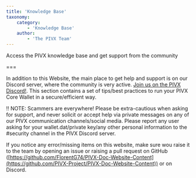 ```yaml
---
title: 'Knowledge Base'
taxonomy:
    category:
        - 'Knowledge Base'
    author:
        - 'The PIVX Team'
---
```


Access the PIVX knowledge base and get support from the community

===

In addition to this Website, the main place to get help and support is on our Discord server, where the community is very active. [Join us on the PIVX Discord!](https://discord.pivx.org/).
This section contains a set of tips/best practices to run your PIVX Core Wallet in a secure/efficient way.

!! NOTE: Scammers are everywhere! Please be extra-cautious when asking for support, and never solicit or accept help via private messages on any of our PIVX communication channels/social media. Please report any user asking for your wallet.dat/private key/any other personal information to the #security channel in the PIVX Discord server.

If you notice any error/missing items on this website, make sure wou raise it to the team by opening an issue or raising a pull request on GitHub ([https://github.com/FlorentG74/PIVX-Doc-Website-Content](https://github.com/PIVX-Project/PIVX-Doc-Website-Content)) or on Discord.
